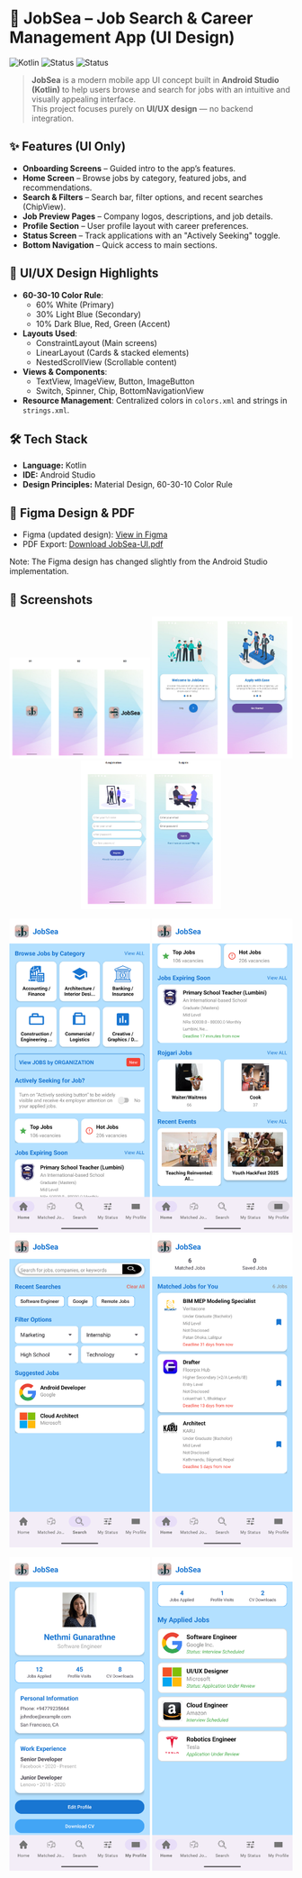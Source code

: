 # 📱 JobSea – Job Search & Career Management App (UI Design)

![Kotlin](https://img.shields.io/badge/Kotlin-Android_Studio-orange?style=for-the-badge&logo=kotlin)
![Status](https://img.shields.io/badge/Type-UI_Only-lightgrey?style=for-the-badge)
![Status](https://img.shields.io/badge/Status-Completed-success?style=for-the-badge)

> **JobSea** is a modern mobile app UI concept built in **Android Studio (Kotlin)** to help users browse and search for jobs with an intuitive and visually appealing interface.  
> This project focuses purely on **UI/UX design** — no backend integration.


## ✨ Features (UI Only)
- **Onboarding Screens** – Guided intro to the app’s features.  
- **Home Screen** – Browse jobs by category, featured jobs, and recommendations.  
- **Search & Filters** – Search bar, filter options, and recent searches (ChipView).  
- **Job Preview Pages** – Company logos, descriptions, and job details.  
- **Profile Section** – User profile layout with career preferences.  
- **Status Screen** – Track applications with an "Actively Seeking" toggle.  
- **Bottom Navigation** – Quick access to main sections.


## 🎨 UI/UX Design Highlights
- **60-30-10 Color Rule**:  
  - 60% White (Primary)  
  - 30% Light Blue (Secondary)  
  - 10% Dark Blue, Red, Green (Accent)
- **Layouts Used**:  
  - ConstraintLayout (Main screens)  
  - LinearLayout (Cards & stacked elements)  
  - NestedScrollView (Scrollable content)
- **Views & Components**:  
  - TextView, ImageView, Button, ImageButton  
  - Switch, Spinner, Chip, BottomNavigationView
- **Resource Management**: Centralized colors in `colors.xml` and strings in `strings.xml`.


## 🛠 Tech Stack
- **Language:** Kotlin  
- **IDE:** Android Studio  
- **Design Principles:** Material Design, 60-30-10 Color Rule  


## 🔗 Figma Design & PDF
- Figma (updated design): [View in Figma](https://www.figma.com/design/9aUBCO2ZSLV2UHZvpISDjq/Lab-exam-01?node-id=0-1&t=1K298T9Xrf3YOnLb-1)
- PDF Export: [Download JobSea-UI.pdf](JobSea-UI.pdf)

Note: The Figma design has changed slightly from the Android Studio implementation.

<!-- Replace the placeholder link above and ensure design/JobSea-UI.pdf exists in your repo -->


## 📸 Screenshots

<p align="center">
  <img src="onboarding.png" alt="LoadingScreens" width="250" />
  <img src="on boarding .png" alt="Onboarding" width="250" />
  <img src="signup and signin.png" alt="SignUp and SignIn" width="250" />
</p>
<p align="center">
  <img src="home.png" alt="home1" width="250" />
  <img src="home2.png" alt="home2" width="250" />
  <img src="search.png" alt="Search" width="250" />
  <img src="matched jobs.png" alt="Matched Jobs" width="250" />
</p>
<p align="center">
  <img src="profile.png" alt="Profile" width="250" />
  <img src="my status.png" alt="Status" width="250" />
</p>

<!-- Put your actual images in a /screenshots folder and update filenames if needed -->






